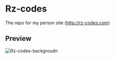 # Rz-codes
The repo for my person site (http://rz-codes.com)

## Preview
![Rz-codes-backgroudn]("./assets/img/rz-codes-bg.png")
